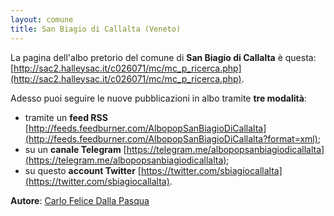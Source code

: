 ```yaml
---
layout: comune
title: San Biagio di Callalta (Veneto)
---
```


La pagina dell'albo pretorio del comune di **San Biagio di Callalta** è questa: [http://sac2.halleysac.it/c026071/mc/mc_p_ricerca.php](http://sac2.halleysac.it/c026071/mc/mc_p_ricerca.php).

Adesso puoi seguire le nuove pubblicazioni in albo tramite **tre modalità**:

- tramite un **feed RSS** [http://feeds.feedburner.com/AlbopopSanBiagioDiCallalta](http://feeds.feedburner.com/AlbopopSanBiagioDiCallalta?format=xml);
- su un **canale Telegram** [https://telegram.me/albopopsanbiagiodicallalta](https://telegram.me/albopopsanbiagiodicallalta);
- su questo **account Twitter** [https://twitter.com/sbiagiocallalta](https://twitter.com/sbiagiocallalta).

**Autore**: [Carlo Felice Dalla Pasqua](https://twitter.com/carlofelice)
